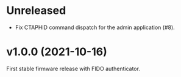 # Unreleased

- Fix CTAPHID command dispatch for the admin application (#8).

# v1.0.0 (2021-10-16)

First stable firmware release with FIDO authenticator.
